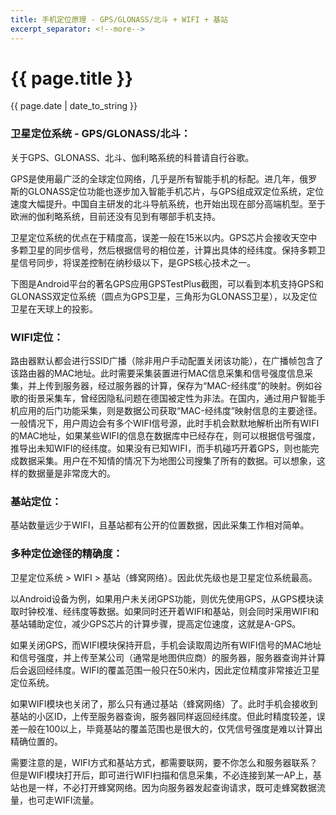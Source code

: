 ```yaml
---
title: 手机定位原理 - GPS/GLONASS/北斗 + WIFI + 基站
excerpt_separator: <!--more-->
---
```

# {{ page.title }}
{{ page.date | date_to_string }}


### 卫星定位系统 - GPS/GLONASS/北斗：

关于GPS、GLONASS、北斗、伽利略系统的科普请自行谷歌。

GPS是使用最广泛的全球定位网络，几乎是所有智能手机的标配。进几年，俄罗斯的GLONASS定位功能也逐步加入智能手机芯片，与GPS组成双定位系统，定位速度大幅提升。中国自主研发的北斗导航系统，也开始出现在部分高端机型。至于欧洲的伽利略系统，目前还没有见到有哪部手机支持。

<!--more-->
卫星定位系统的优点在于精度高，误差一般在15米以内。GPS芯片会接收天空中多颗卫星的同步信号，然后根据信号的相位差，计算出具体的经纬度。保持多颗卫星信号同步，将误差控制在纳秒级以下，是GPS核心技术之一。

下图是Android平台的著名GPS应用GPSTestPlus截图，可以看到本机支持GPS和GLONASS双定位系统（圆点为GPS卫星，三角形为GLONASS卫星），以及定位卫星在天球上的投影。



### WIFI定位：

路由器默认都会进行SSID广播（除非用户手动配置关闭该功能），在广播帧包含了该路由器的MAC地址。此时需要采集装置进行MAC信息采集和信号强度信息采集，并上传到服务器，经过服务器的计算，保存为“MAC-经纬度”的映射。例如谷歌的街景采集车，曾经因隐私问题在德国被定性为非法。在国内，通过用户智能手机应用的后门功能采集，则是数据公司获取“MAC-经纬度”映射信息的主要途径。一般情况下，用户周边会有多个WIFI信号源，此时手机会默默地解析出所有WIFI的MAC地址，如果某些WIFI的信息在数据库中已经存在，则可以根据信号强度，推导出未知WIFI的经纬度。如果没有已知WIFI，而手机碰巧开着GPS，则也能完成数据采集。用户在不知情的情况下为地图公司搜集了所有的数据。可以想象，这样的数据量是非常庞大的。

 

### 基站定位：

基站数量远少于WIFI，且基站都有公开的位置数据，因此采集工作相对简单。

 

 

### 多种定位途径的精确度：

卫星定位系统  > WIFI  > 基站（蜂窝网络）。因此优先级也是卫星定位系统最高。

 

以Android设备为例，如果用户未关闭GPS功能，则优先使用GPS，从GPS模块读取时钟校准、经纬度等数据。如果同时还开着WIFI和基站，则会同时采用WIFI和基站辅助定位，减少GPS芯片的计算步骤，提高定位速度，这就是A-GPS。

如果关闭GPS，而WIFI模块保持开启，手机会读取周边所有WIFI信号的MAC地址和信号强度，并上传至某公司（通常是地图供应商）的服务器，服务器查询并计算后会返回经纬度。WIFI的覆盖范围一般只在50米内，因此定位精度非常接近卫星定位系统。

如果WIFI模块也关闭了，那么只有通过基站（蜂窝网络）了。此时手机会接收到基站的小区ID，上传至服务器查询，服务器同样返回经纬度。但此时精度较差，误差一般在100以上，毕竟基站的覆盖范围也是很大的，仅凭信号强度是难以计算出精确位置的。

需要注意的是，WIFI方式和基站方式，都需要联网，要不你怎么和服务器联系？但是WIFI模块打开后，即可进行WIFI扫描和信息采集，不必连接到某一AP上，基站也是一样，不必打开蜂窝网络。因为向服务器发起查询请求，既可走蜂窝数据流量，也可走WIFI流量。


